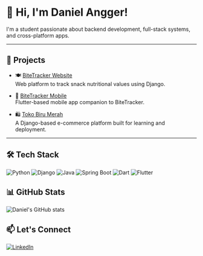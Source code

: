 # 👋 Hi, I'm Daniel Angger!

I'm a student passionate about backend development, full-stack systems, and cross-platform apps.

---

## 🚀 Projects
- 🍽️ [BiteTracker Website](https://github.com/bang-bingung-bang/BiteTracker-web)  
  Web platform to track snack nutritional values using Django.
  
- 📱 [BiteTracker Mobile](https://github.com/bang-bingung-bang/BiteTracker-Mobile)  
  Flutter-based mobile app companion to BiteTracker.

- 🛍️ [Toko Biru Merah](https://github.com/DanielAngger/tokobirumerah)  
  A Django-based e-commerce platform built for learning and deployment.

---

## 🛠 Tech Stack
![Python](https://img.shields.io/badge/Python-3776AB?style=for-the-badge&logo=python&logoColor=white)
![Django](https://img.shields.io/badge/Django-092E20?style=for-the-badge&logo=django&logoColor=white)
![Java](https://img.shields.io/badge/Java-ED8B00?style=for-the-badge&logo=java&logoColor=white)
![Spring Boot](https://img.shields.io/badge/Spring_Boot-6DB33F?style=for-the-badge&logo=spring-boot&logoColor=white)
![Dart](https://img.shields.io/badge/Dart-0175C2?style=for-the-badge&logo=dart&logoColor=white)
![Flutter](https://img.shields.io/badge/Flutter-02569B?style=for-the-badge&logo=flutter&logoColor=white)

## 📊 GitHub Stats
![Daniel's GitHub stats](https://github-readme-stats.vercel.app/api?username=DanielAngger&show_icons=true&theme=tokyonight)

## 📫 Let's Connect
[![LinkedIn](https://img.shields.io/badge/LinkedIn-blue?logo=linkedin&style=for-the-badge)](https://www.linkedin.com/in/daniel-angger-dewandaru-a3a150289)
